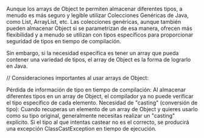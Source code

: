 Aunque los arrays de Object te permiten almacenar diferentes tipos, a menudo es más seguro y legible utilizar Colecciones Genéricas de Java, como List<Object>, ArrayList<Object>, etc. 
Las colecciones genéricas, aunque también pueden almacenar Object si se parametrizan de esa manera, ofrecen más flexibilidad y a menudo se utilizan con tipos específicos 
para proporcionar seguridad de tipos en tiempo de compilación.

Sin embargo, si la necesidad específica es tener un array que pueda contener una variedad de tipos, el array de Object es la forma de lograrlo en Java.

//
Consideraciones importantes al usar arrays de Object:

Pérdida de información de tipo en tiempo de compilación: Al almacenar diferentes tipos en un array de Object, el compilador ya no puede verificar el tipo específico de cada elemento.
Necesidad de "casting" (conversión de tipo): Cuando recuperas un elemento de un array de Object y quieres usarlo como su tipo original, 
generalmente necesitas realizar un "casting" explícito. Si el tipo al que intentas castear no es el correcto, se producirá una excepción ClassCastException en tiempo de ejecución.
